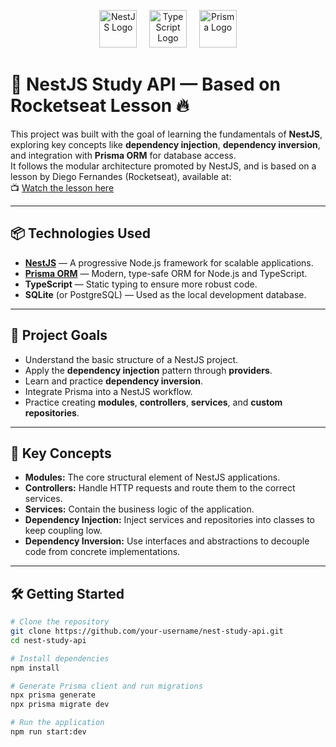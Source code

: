 <p align="center">
  <img src="https://nestjs.com/img/logo-small.svg" alt="NestJS Logo" height="60"/>
  &nbsp;&nbsp;&nbsp;
  <img src="https://cdn.jsdelivr.net/gh/devicons/devicon/icons/typescript/typescript-original.svg" alt="TypeScript Logo" height="60"/>
  &nbsp;&nbsp;&nbsp;
  <img src="https://www.prisma.io/images/og-image.png" alt="Prisma Logo" height="60"/>
</p>

# 🚀 NestJS Study API — Based on Rocketseat Lesson 🔥

This project was built with the goal of learning the fundamentals of **NestJS**, exploring key concepts like **dependency injection**, **dependency inversion**, and integration with **Prisma ORM** for database access.  
It follows the modular architecture promoted by NestJS, and is based on a lesson by Diego Fernandes (Rocketseat), available at:  
📺 [Watch the lesson here](https://www.youtube.com/live/TRa55WbWnvQ?si=W6OI7_pqaOHO5Kt2)

---

## 📦 Technologies Used

- **[NestJS](https://nestjs.com/)** — A progressive Node.js framework for scalable applications.
- **[Prisma ORM](https://www.prisma.io/)** — Modern, type-safe ORM for Node.js and TypeScript.
- **TypeScript** — Static typing to ensure more robust code.
- **SQLite** (or PostgreSQL) — Used as the local development database.

---

## 🎯 Project Goals

- Understand the basic structure of a NestJS project.
- Apply the **dependency injection** pattern through **providers**.
- Learn and practice **dependency inversion**.
- Integrate Prisma into a NestJS workflow.
- Practice creating **modules**, **controllers**, **services**, and **custom repositories**.

---

## 🧠 Key Concepts

- **Modules:** The core structural element of NestJS applications.
- **Controllers:** Handle HTTP requests and route them to the correct services.
- **Services:** Contain the business logic of the application.
- **Dependency Injection:** Inject services and repositories into classes to keep coupling low.
- **Dependency Inversion:** Use interfaces and abstractions to decouple code from concrete implementations.

---

## 🛠️ Getting Started

```bash
# Clone the repository
git clone https://github.com/your-username/nest-study-api.git
cd nest-study-api

# Install dependencies
npm install

# Generate Prisma client and run migrations
npx prisma generate
npx prisma migrate dev

# Run the application
npm run start:dev
